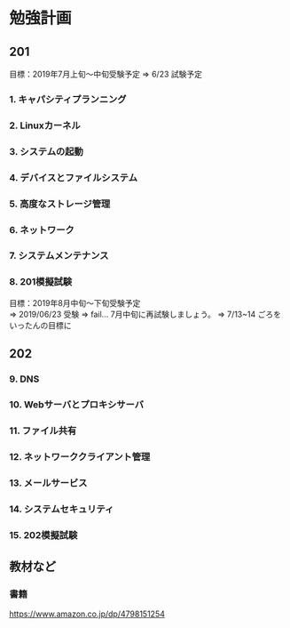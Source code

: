 # 勉強計画

## 201

目標：2019年7月上旬～中旬受験予定
 ⇒ 6/23 試験予定

### 1. キャパシティプランニング

### 2. Linuxカーネル

### 3. システムの起動

### 4. デバイスとファイルシステム

### 5. 高度なストレージ管理

### 6. ネットワーク

### 7. システムメンテナンス

### 8. 201模擬試験

目標：2019年8月中旬～下旬受験予定  
 ⇒ 2019/06/23 受験 ⇒ fail...
 7月中旬に再試験しましょう。
 ⇒ 7/13~14 ごろをいったんの目標に

## 202 

### 9. DNS

### 10. Webサーバとプロキシサーバ

### 11. ファイル共有

### 12. ネットワーククライアント管理

### 13. メールサービス

### 14. システムセキュリティ

### 15. 202模擬試験

## 教材など

### 書籍

https://www.amazon.co.jp/dp/4798151254

### 

